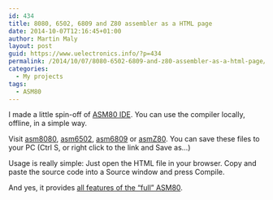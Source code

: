 ```yaml
---
id: 434
title: 8080, 6502, 6809 and Z80 assembler as a HTML page
date: 2014-10-07T12:16:45+01:00
author: Martin Maly
layout: post
guid: https://www.uelectronics.info/?p=434
permalink: /2014/10/07/8080-6502-6809-and-z80-assembler-as-a-html-page/
categories:
  - My projects
tags:
  - ASM80
---
```

I made a little spin-off of [ASM80 IDE](https://www.asm80.com). You can use the compiler locally, offline, in a simple way.

Visit [asm8080](https://www.asm80.com/onepage/asm8080.html), [asm6502](https://www.asm80.com/onepage/asm6502.html), [asm6809](https://www.asm80.com/onepage/asm6809.html) or [asmZ80](https://www.asm80.com/onepage/asmz80.html). You can save these files to your PC (Ctrl S, or right click to the link and Save as&#8230;)

Usage is really simple: Just open the HTML file in your browser. Copy and paste the source code into a Source window and press Compile.

And yes, it provides [all features of the &#8220;full&#8221; ASM80](https://www.uelectronics.info/2014/03/30/asm80-description/ "ASM80 description").